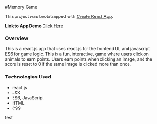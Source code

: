 #Memory Game

This project was bootstrapped with [Create React App](https://github.com/facebookincubator/create-react-app).


**Link to App Demo** 
[Click Here](#)

### Overview
This is a react.js app that uses react.js for the frontend UI, and javascript ES6 for game logic. This is a fun, interactive, game where users click on animals to earn points. Users earn points when clicking an image, and the score is reset to 0 if the same image is clicked more than once.

### Technologies Used
- react.js
- JSX
- ES6, JavaScript
- HTML
- CSS


test